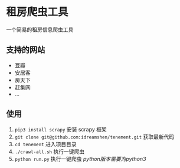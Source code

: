 # 租房爬虫工具
一个简易的租房信息爬虫工具

## 支持的网站
* 豆瓣
* 安居客
* 房天下
* 赶集网
* ...

## 使用
1. `pip3 install scrapy` 安装 scrapy 框架
2. `git clone git@github.com:idreamshen/tenement.git` 获取最新代码
3. `cd tenement` 进入项目目录
4. `./crawl-all.sh` 执行一键爬虫
5. `python run.py` 执行一键爬虫 *python版本需要为python3*